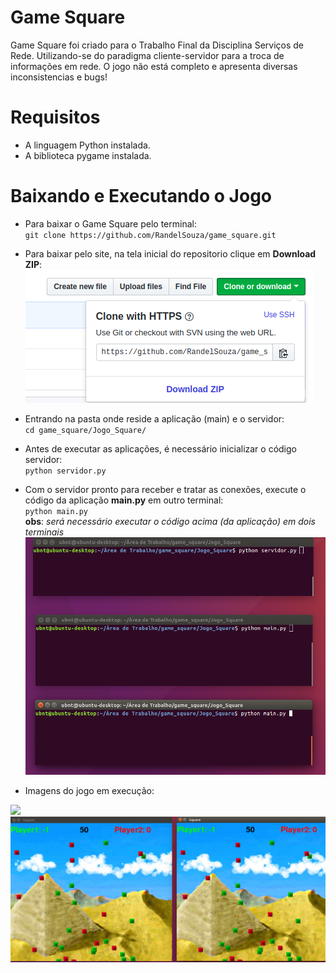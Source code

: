 # Game Square
Game Square foi criado para o Trabalho Final da Disciplina Serviços de Rede.
Utilizando-se do paradigma cliente-servidor para a troca de informações em rede.
O jogo não está completo e apresenta diversas inconsistencias e bugs!

# Requisitos
* A linguagem Python instalada.
* A biblioteca pygame instalada.

# Baixando e Executando o Jogo
* Para baixar o Game Square pelo terminal: </br>
`git clone https://github.com/RandelSouza/game_square.git`
* Para baixar pelo site, na tela inicial do repositorio clique em **Download ZIP**: </br>
![alt text](https://github.com/RandelSouza/game_square/blob/master/readmeImage/gitgamesquare.png)
* Entrando na pasta onde reside a aplicação (main) e o servidor: </br>
`cd game_square/Jogo_Square/`
* Antes de executar as aplicações, é necessário inicializar o código servidor: </br>
`python servidor.py`
* Com o servidor pronto para receber e tratar as conexões, execute o código da
aplicação **main.py** em outro terminal: </br>
`python main.py`</br>
**obs**: *será necessário executar o código acima (da aplicação) em dois terminais*
![alt text](https://github.com/RandelSouza/game_square/blob/master/readmeImage/gameSquareTerminal.png)

* Imagens do jogo em execução:
<img src="https://RandelSouza.github.io/game_square/master/readmeImage/gameRun.png">
<img src="https://raw.githubusercontent.com/RandelSouza/game_square/master/readmeImage/gameRun2.png">


